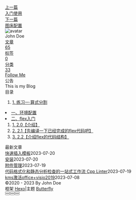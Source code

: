 <!DOCTYPE html><html lang="zh-CN" data-theme="light"><head><meta charset="UTF-8"><meta http-equiv="X-UA-Compatible" content="IE=edge"><meta name="viewport" content="width=device-width, initial-scale=1.0, maximum-scale=1.0"><title>入门 | Hexo</title><meta name="author" content="John Doe"><meta name="copyright" content="John Doe"><meta name="format-detection" content="telephone=no"><meta name="theme-color" content="#ffffff"><meta name="description" content="练习一·算式分割目标：我们可以将一个算式分为几个部分——数字（NUM），运算符（SIGN），左括号（LPA）和右括号（RPA）。现在希望让词法分析器可以分析出这四个部分，并将一个算式中的成分按格式打印出来。本程序中数字的定义为正整数。你也可以对其做适当扩展，使得程序可以将实数匹配为数字。希望得到的结果： 12输入： 1+2*(3&#x2F;4)-5输出：NUM SIGN NUM SIGN LPA NUM S">
<meta property="og:type" content="article">
<meta property="og:title" content="入门">
<meta property="og:url" content="http://example.com/posts/%E5%AD%A6%E4%B9%A0/%E8%87%AA%E5%88%B6%E7%BC%96%E7%A8%8B%E8%AF%AD%E8%A8%80/%E5%85%A5%E9%97%A8.md">
<meta property="og:site_name" content="Hexo">
<meta property="og:description" content="练习一·算式分割目标：我们可以将一个算式分为几个部分——数字（NUM），运算符（SIGN），左括号（LPA）和右括号（RPA）。现在希望让词法分析器可以分析出这四个部分，并将一个算式中的成分按格式打印出来。本程序中数字的定义为正整数。你也可以对其做适当扩展，使得程序可以将实数匹配为数字。希望得到的结果： 12输入： 1+2*(3&#x2F;4)-5输出：NUM SIGN NUM SIGN LPA NUM S">
<meta property="og:locale" content="zh_CN">
<meta property="og:image" content="https://i.loli.net/2021/02/24/5O1day2nriDzjSu.png">
<meta property="article:published_time" content="2023-03-15T12:04:28.000Z">
<meta property="article:modified_time" content="2023-03-16T05:59:11.579Z">
<meta property="article:author" content="John Doe">
<meta name="twitter:card" content="summary">
<meta name="twitter:image" content="https://i.loli.net/2021/02/24/5O1day2nriDzjSu.png"><link rel="shortcut icon" href="/img/web/favicon.png"><link rel="canonical" href="http://example.com/posts/%E5%AD%A6%E4%B9%A0/%E8%87%AA%E5%88%B6%E7%BC%96%E7%A8%8B%E8%AF%AD%E8%A8%80/%E5%85%A5%E9%97%A8.md"><link rel="preconnect" href="//cdn.jsdelivr.net"/><link rel="preconnect" href="//busuanzi.ibruce.info"/><link rel="stylesheet" href="/css/index.css"><link rel="stylesheet" href="https://cdn.jsdelivr.net/npm/@fortawesome/fontawesome-free/css/all.min.css" media="print" onload="this.media='all'"><link rel="stylesheet" href="https://cdn.jsdelivr.net/npm/@fancyapps/ui/dist/fancybox.min.css" media="print" onload="this.media='all'"><script>const GLOBAL_CONFIG = { 
  root: '/',
  algolia: undefined,
  localSearch: undefined,
  translate: undefined,
  noticeOutdate: undefined,
  highlight: {"plugin":"highlighjs","highlightCopy":true,"highlightLang":true,"highlightHeightLimit":false},
  copy: {
    success: '复制成功',
    error: '复制错误',
    noSupport: '浏览器不支持'
  },
  relativeDate: {
    homepage: false,
    post: false
  },
  runtime: '',
  date_suffix: {
    just: '刚刚',
    min: '分钟前',
    hour: '小时前',
    day: '天前',
    month: '个月前'
  },
  copyright: undefined,
  lightbox: 'fancybox',
  Snackbar: undefined,
  source: {
    justifiedGallery: {
      js: 'https://cdn.jsdelivr.net/npm/flickr-justified-gallery/dist/fjGallery.min.js',
      css: 'https://cdn.jsdelivr.net/npm/flickr-justified-gallery/dist/fjGallery.min.css'
    }
  },
  isPhotoFigcaption: false,
  islazyload: false,
  isAnchor: false,
  percent: {
    toc: true,
    rightside: false,
  }
}</script><script id="config-diff">var GLOBAL_CONFIG_SITE = {
  title: '入门',
  isPost: true,
  isHome: false,
  isHighlightShrink: false,
  isToc: true,
  postUpdate: '2023-03-16 13:59:11'
}</script><noscript><style type="text/css">
  #nav {
    opacity: 1
  }
  .justified-gallery img {
    opacity: 1
  }

  #recent-posts time,
  #post-meta time {
    display: inline !important
  }
</style></noscript><script>(win=>{
    win.saveToLocal = {
      set: function setWithExpiry(key, value, ttl) {
        if (ttl === 0) return
        const now = new Date()
        const expiryDay = ttl * 86400000
        const item = {
          value: value,
          expiry: now.getTime() + expiryDay,
        }
        localStorage.setItem(key, JSON.stringify(item))
      },

      get: function getWithExpiry(key) {
        const itemStr = localStorage.getItem(key)

        if (!itemStr) {
          return undefined
        }
        const item = JSON.parse(itemStr)
        const now = new Date()

        if (now.getTime() > item.expiry) {
          localStorage.removeItem(key)
          return undefined
        }
        return item.value
      }
    }
  
    win.getScript = url => new Promise((resolve, reject) => {
      const script = document.createElement('script')
      script.src = url
      script.async = true
      script.onerror = reject
      script.onload = script.onreadystatechange = function() {
        const loadState = this.readyState
        if (loadState && loadState !== 'loaded' && loadState !== 'complete') return
        script.onload = script.onreadystatechange = null
        resolve()
      }
      document.head.appendChild(script)
    })
  
    win.getCSS = (url,id = false) => new Promise((resolve, reject) => {
      const link = document.createElement('link')
      link.rel = 'stylesheet'
      link.href = url
      if (id) link.id = id
      link.onerror = reject
      link.onload = link.onreadystatechange = function() {
        const loadState = this.readyState
        if (loadState && loadState !== 'loaded' && loadState !== 'complete') return
        link.onload = link.onreadystatechange = null
        resolve()
      }
      document.head.appendChild(link)
    })
  
      win.activateDarkMode = function () {
        document.documentElement.setAttribute('data-theme', 'dark')
        if (document.querySelector('meta[name="theme-color"]') !== null) {
          document.querySelector('meta[name="theme-color"]').setAttribute('content', '#0d0d0d')
        }
      }
      win.activateLightMode = function () {
        document.documentElement.setAttribute('data-theme', 'light')
        if (document.querySelector('meta[name="theme-color"]') !== null) {
          document.querySelector('meta[name="theme-color"]').setAttribute('content', '#ffffff')
        }
      }
      const t = saveToLocal.get('theme')
    
          if (t === 'dark') activateDarkMode()
          else if (t === 'light') activateLightMode()
        
      const asideStatus = saveToLocal.get('aside-status')
      if (asideStatus !== undefined) {
        if (asideStatus === 'hide') {
          document.documentElement.classList.add('hide-aside')
        } else {
          document.documentElement.classList.remove('hide-aside')
        }
      }
    
    const detectApple = () => {
      if(/iPad|iPhone|iPod|Macintosh/.test(navigator.userAgent)){
        document.documentElement.classList.add('apple')
      }
    }
    detectApple()
    })(window)</script><meta name="generator" content="Hexo 6.3.0"></head><body><div id="sidebar"><div id="menu-mask"></div><div id="sidebar-menus"><div class="avatar-img is-center"><img src="https://i.loli.net/2021/02/24/5O1day2nriDzjSu.png" onerror="onerror=null;src='/img/web/friend_404.gif'" alt="avatar"/></div><div class="sidebar-site-data site-data is-center"><a href="/archives/"><div class="headline">文章</div><div class="length-num">65</div></a><a href="/tags/"><div class="headline">标签</div><div class="length-num">0</div></a><a href="/categories/"><div class="headline">分类</div><div class="length-num">33</div></a></div><hr/><div class="menus_items"><div class="menus_item"><a class="site-page" href="/"><i class="fa-fw fas fa-home"></i><span> 首页</span></a></div><div class="menus_item"><a class="site-page" href="/archives/"><i class="fa-fw fas fa-archive"></i><span> 时间轴</span></a></div><div class="menus_item"><a class="site-page" href="/tags/"><i class="fa-fw fas fa-tags"></i><span> 标签</span></a></div><div class="menus_item"><a class="site-page" href="/categories/"><i class="fa-fw fas fa-folder-open"></i><span> 分类</span></a></div><div class="menus_item"><a class="site-page" href="/link/"><i class="fa-fw fas fa-link"></i><span> 友链</span></a></div><div class="menus_item"><a class="site-page" href="/about/"><i class="fa-fw fas fa-heart"></i><span> 关于</span></a></div></div></div></div><div class="post" id="body-wrap"><header class="post-bg" id="page-header" style="background: linear-gradient(20deg, #0062be, #925696, #cc426e, #fb0347)"><nav id="nav"><span id="blog-info"><a href="/" title="Hexo"><span class="site-name">Hexo</span></a></span><div id="menus"><div class="menus_items"><div class="menus_item"><a class="site-page" href="/"><i class="fa-fw fas fa-home"></i><span> 首页</span></a></div><div class="menus_item"><a class="site-page" href="/archives/"><i class="fa-fw fas fa-archive"></i><span> 时间轴</span></a></div><div class="menus_item"><a class="site-page" href="/tags/"><i class="fa-fw fas fa-tags"></i><span> 标签</span></a></div><div class="menus_item"><a class="site-page" href="/categories/"><i class="fa-fw fas fa-folder-open"></i><span> 分类</span></a></div><div class="menus_item"><a class="site-page" href="/link/"><i class="fa-fw fas fa-link"></i><span> 友链</span></a></div><div class="menus_item"><a class="site-page" href="/about/"><i class="fa-fw fas fa-heart"></i><span> 关于</span></a></div></div><div id="toggle-menu"><a class="site-page" href="javascript:void(0);"><i class="fas fa-bars fa-fw"></i></a></div></div></nav><div id="post-info"><h1 class="post-title">入门</h1><div id="post-meta"><div class="meta-firstline"><span class="post-meta-date"><i class="far fa-calendar-alt fa-fw post-meta-icon"></i><span class="post-meta-label">发表于</span><time class="post-meta-date-created" datetime="2023-03-15T12:04:28.000Z" title="发表于 2023-03-15 20:04:28">2023-03-15</time><span class="post-meta-separator">|</span><i class="fas fa-history fa-fw post-meta-icon"></i><span class="post-meta-label">更新于</span><time class="post-meta-date-updated" datetime="2023-03-16T05:59:11.579Z" title="更新于 2023-03-16 13:59:11">2023-03-16</time></span><span class="post-meta-categories"><span class="post-meta-separator">|</span><i class="fas fa-inbox fa-fw post-meta-icon"></i><a class="post-meta-categories" href="/categories/%E5%AD%A6%E4%B9%A0/">学习</a><i class="fas fa-angle-right post-meta-separator"></i><i class="fas fa-inbox fa-fw post-meta-icon"></i><a class="post-meta-categories" href="/categories/%E5%AD%A6%E4%B9%A0/%E8%87%AA%E5%88%B6%E7%BC%96%E7%A8%8B%E8%AF%AD%E8%A8%80/">自制编程语言</a></span></div><div class="meta-secondline"><span class="post-meta-separator">|</span><span class="post-meta-pv-cv" id="" data-flag-title="入门"><i class="far fa-eye fa-fw post-meta-icon"></i><span class="post-meta-label">阅读量:</span><span id="busuanzi_value_page_pv"><i class="fa-solid fa-spinner fa-spin"></i></span></span></div></div></div></header><main class="layout" id="content-inner"><div id="post"><article class="post-content" id="article-container"><h2 id="练习一·算式分割"><a href="#练习一·算式分割" class="headerlink" title="练习一·算式分割"></a>练习一·算式分割</h2><p>目标：我们可以将一个算式分为几个部分——数字（NUM），运算符（SIGN），左括号（LPA）和右括号（RPA）。现在希望让词法分析器可以分析出这四个部分，并将一个算式中的成分按格式打印出来。<br>本程序中数字的定义为正整数。你也可以对其做适当扩展，使得程序可以将实数匹配为数字。<br>希望得到的结果：</p>
<figure class="highlight plaintext"><table><tr><td class="gutter"><pre><span class="line">1</span><br><span class="line">2</span><br></pre></td><td class="code"><pre><span class="line">输入： 1+2*(3/4)-5</span><br><span class="line">输出：NUM SIGN NUM SIGN LPA NUM SIGN NUM RPA SIGN NUM</span><br></pre></td></tr></table></figure>
<p>提示：在相应规则的action中使用print&#x2F;printf进行输出，如果使用了C语言某个头文件的函数，记得在第一部分花括号内导入它。</p>
<p><strong>练习一参考答案：</strong></p>
<figure class="highlight plaintext"><table><tr><td class="gutter"><pre><span class="line">1</span><br><span class="line">2</span><br><span class="line">3</span><br><span class="line">4</span><br><span class="line">5</span><br><span class="line">6</span><br><span class="line">7</span><br><span class="line">8</span><br><span class="line">9</span><br><span class="line">10</span><br><span class="line">11</span><br><span class="line">12</span><br><span class="line">13</span><br><span class="line">14</span><br><span class="line">15</span><br><span class="line">16</span><br><span class="line">17</span><br><span class="line">18</span><br><span class="line">19</span><br><span class="line">20</span><br><span class="line">21</span><br></pre></td><td class="code"><pre><span class="line">%&#123;</span><br><span class="line"></span><br><span class="line">%&#125;</span><br><span class="line"></span><br><span class="line">%%</span><br><span class="line"></span><br><span class="line">[1-9]+[0-9]*  		printf(&quot;NUM &quot;);</span><br><span class="line">&quot;+&quot;|&quot;-&quot;|&quot;*&quot;|&quot;/&quot;  	printf(&quot;SIGN &quot;);</span><br><span class="line">&quot;(&quot;					printf(&quot;LPA &quot;);</span><br><span class="line">&quot;)&quot;					printf(&quot;RPA &quot;);</span><br><span class="line"></span><br><span class="line">%%</span><br><span class="line">main(int argc, char **argv)</span><br><span class="line">&#123;</span><br><span class="line">  yylex();</span><br><span class="line">  yywrap();</span><br><span class="line">&#125;</span><br><span class="line">int yywrap()</span><br><span class="line">&#123;</span><br><span class="line">	return 1;</span><br><span class="line">&#125;</span><br></pre></td></tr></table></figure>
<p><strong>额外讲解：</strong><br>如果你想匹配实数，那么你应该将规则①的pattern这样来写：  </p>
<figure class="highlight plaintext"><table><tr><td class="gutter"><pre><span class="line">1</span><br></pre></td><td class="code"><pre><span class="line">(0|[1-9]+[0-9]*|[0-9]+&quot;.&quot;[0-9]+)  </span><br></pre></td></tr></table></figure>

<p>看到这段正则表达式，你可能会有些疑惑。因为这个表达式似乎只能匹配正实数，而事实也是如此。可能出乎你的意料，一旦需要在算式中匹配负数，那么这个问题立刻就变成了一个语法上的问题。因为表示负数的符号与减号相同，而根据此前所说的flex匹配规则，程序会尽量匹配长的字符串，如果加入负数的匹配，则5-6这个表达式就永远会被匹配成两个NUM——毕竟词法分析和语法分析两个任务是互相隔离的，在词法分析器根本不知道你规定的语法，它当然也就不可能明白这是两个数在做运算还是单纯的两个数。<br>在现在这个只掌握了flex的情况下，如果我们想要匹配到负数，最好的办法可能就是不用‘-’号表示负数，而改用其他的符号。<br>看到这里，你也许就能明白，为什么在C语言中，语法上是正确的语句（a++ + ++b）在编译时会报错了。在做词法分析时，它被分析成了a ++ ++ +b，显然这样看的话在语法上是错误的。<br>&#x2F;—–<br>除此之外，还有一个会令人苦恼的地方，那就是这段pattern写起来真是又长又难看，如果一不小心写错了，可能就会产生非常难找出的顽固BUG！<br>想要解决这个问题，我们就需要回到flex代码框架的第一段进行“定义”，关于这方面的内容，即将在第二个问题的答案中进行讲解。</p>
<p>&#x2F;——-  </p>
<h1 id="一、环境配置"><a href="#一、环境配置" class="headerlink" title="一、环境配置"></a>一、环境配置</h1><p>1.1【lex与yacc安装，gcc安装】<br>对于Unix和Linux选手来说，这些都是标配，因此这一段针对使用windows的学习者。<br>在windows平台上，我们使用<a target="_blank" rel="noopener" href="https://so.csdn.net/so/search?q=flex&spm=1001.2101.3001.7020">flex</a>来代替lex，用bison来代替yacc，这两者完全可以提供我们需要的功能，且flex还是lex的加强版，它们可以在windows上运行，且是免费的。<br>此外，我们还需要使用gcc来将flex与bison翻译成的c文件编译为可执行的exe文件。</p>
<figure class="highlight plaintext"><table><tr><td class="gutter"><pre><span class="line">1</span><br><span class="line">2</span><br></pre></td><td class="code"><pre><span class="line">scoop install winflexbison</span><br><span class="line">scoop install msys2</span><br></pre></td></tr></table></figure>
<p>1.2【检测安装是否成功】<br>依旧以Windows为例，打开cmd（务必以<strong>管理员身份</strong>打开，否则可能会出现问题！），直接输入以下代码：</p>
<figure class="highlight plaintext"><table><tr><td class="gutter"><pre><span class="line">1</span><br><span class="line">2</span><br><span class="line">3</span><br></pre></td><td class="code"><pre><span class="line">flex -V 	//注意是大写的V</span><br><span class="line">bison -V 	//同大写的V</span><br><span class="line">gcc -v		//注意是小写的v</span><br></pre></td></tr></table></figure>
<h1 id="二、flex入门"><a href="#二、flex入门" class="headerlink" title="二、flex入门"></a>二、flex入门</h1><h2 id="2-0【介绍】"><a href="#2-0【介绍】" class="headerlink" title="2.0【介绍】"></a>2.0【介绍】</h2><p>在具有结构化输入的程序中，反复出现的两个任务是：将输入分隔成有意义的单元，然后找出这些单元之间的关系。<br>而lex&#x2F;flex所做的就是生成<a target="_blank" rel="noopener" href="https://so.csdn.net/so/search?q=%E8%AF%8D%E6%B3%95%E5%88%86%E6%9E%90%E5%99%A8&spm=1001.2101.3001.7020">词法分析器</a>，以完成上面提高的第一个任务。先让新手在flex上入门是必然的，因为不分析词法，则分析语法没有意义。<br>通过编写特定的代码，在使用flex编译之后，就可以生成词法分析器的C程序。<br>使用lex&#x2F;flex制作词法分析器是很有必要的，因为lex将正则表达式转变为词法分析程序能够用来极快地扫描输入文本的形式，而且速度不依赖于词法分析程序尝试匹配的表达式的数量。这使得在绝大多数情况下，lex生成的词法分析器的速度都快速手写的程序。<br>本节我们就来学习，如何使用flex生成词法分析器。</p>
<h2 id="2-1【先编译一下已经完成的flex代码吧】"><a href="#2-1【先编译一下已经完成的flex代码吧】" class="headerlink" title="2.1【先编译一下已经完成的flex代码吧】"></a>2.1【先编译一下已经完成的flex代码吧】</h2><p>最初接触一门工具，不知道它的语法，也不知道如何使用才是正确的，难免会出现恐慌的情绪。因此，我们先尝试，用提供的代码编译出一个可执行文件，在感性上初步认识flex。（此外，这可能还会给你带来自己已经会使用flex的错觉，毕竟你已经成功做出了一个可执行文件了！）<br>现在，新建一个txt文件，取名test，然后往里面写入如下代码：</p>
<figure class="highlight plaintext"><table><tr><td class="gutter"><pre><span class="line">1</span><br><span class="line">2</span><br><span class="line">3</span><br><span class="line">4</span><br><span class="line">5</span><br><span class="line">6</span><br><span class="line">7</span><br><span class="line">8</span><br><span class="line">9</span><br><span class="line">10</span><br><span class="line">11</span><br><span class="line">12</span><br><span class="line">13</span><br><span class="line">14</span><br><span class="line">15</span><br><span class="line">16</span><br><span class="line">17</span><br><span class="line">18</span><br><span class="line">19</span><br><span class="line">20</span><br><span class="line">21</span><br><span class="line">22</span><br></pre></td><td class="code"><pre><span class="line">%&#123;</span><br><span class="line">#include &lt;stdio.h&gt;</span><br><span class="line">%&#125;</span><br><span class="line"></span><br><span class="line">%%</span><br><span class="line"></span><br><span class="line">([1-9]+[0-9]*)|[0]	ECHO;</span><br><span class="line">[0-9]+\.[0-9]+		</span><br><span class="line">[a-zA-Z]+</span><br><span class="line">.</span><br><span class="line"></span><br><span class="line">%%</span><br><span class="line"></span><br><span class="line">int main(int argc, char **argv)</span><br><span class="line">&#123;</span><br><span class="line">  yylex();</span><br><span class="line">  yywrap();</span><br><span class="line">&#125;</span><br><span class="line">int yywrap()</span><br><span class="line">&#123;</span><br><span class="line">	return 1;</span><br><span class="line">&#125;</span><br></pre></td></tr></table></figure>
<p>你不需要知道这些东西是啥，直接无脑复制即可，这个代码不是我们接下来要讲解的“教材”。<br>保存文件，将这个txt文件改名为<strong>test.l</strong>（小写的L），我们通常用这个扩展名表示它是flex&#x2F;lex文件。如果你有一个文本处理工具，例如Notepad++，则不需要这么麻烦，直接新建test.l，然后编辑这个文件即可。<br>随后，打开cmd（再提醒一遍，使用管理员权限打开），为了方便，我们先来到test.l所在的路径。<br>为了避免学习者连windows的cmd操作也不甚清楚，这里说明一下如何来到test.l所在的路径：<br>（<strong>假设</strong>test.l所在的路径为E:\ComplierComplier\program，则输入以下代码：）</p>
<figure class="highlight plaintext"><table><tr><td class="gutter"><pre><span class="line">1</span><br><span class="line">2</span><br></pre></td><td class="code"><pre><span class="line">E:	//转到E盘</span><br><span class="line">cd E:\ComplierComplier\program  //change directory至目标路径</span><br></pre></td></tr></table></figure>
<p>好的，现在我们来到了test.l所在的路径了，最后，使用flex对它进行编译，继续在cmd中输入以下代码：</p>
<figure class="highlight plaintext"><table><tr><td class="gutter"><pre><span class="line">1</span><br><span class="line">2</span><br></pre></td><td class="code"><pre><span class="line">flex test.l		//此后会生成C文件lex.yy.c</span><br><span class="line">gcc lex.yy.c	//使用gcc编译成可执行文件</span><br></pre></td></tr></table></figure>
<p>接下来，你就将<strong>得到可执行文件a.exe</strong>。如果直接双击它是没有什么效果的，我们需要在cmd中使用它，（如果你不小心把cmd关了，请再回到这个路径上），输入a.exe或者直接输入a，回车之后就表示开始执行a.exe。<br>虽然目前你还不知道之前的flex代码究竟是什么意思，但我可以告诉你，a.exe的作用是什么：在cmd中输入一段文本，它会自动分辨出其中的整数内容，并输出出来。它会忽略其他内容，<strong>包括小数</strong>。<br>测试数据：</p>
<figure class="highlight plaintext"><table><tr><td class="gutter"><pre><span class="line">1</span><br><span class="line">2</span><br><span class="line">3</span><br><span class="line">4</span><br><span class="line">5</span><br><span class="line">6</span><br></pre></td><td class="code"><pre><span class="line">Alice bought 3 apples, 2 pearls, they cost 1.5$</span><br><span class="line">//理应输出3 2</span><br><span class="line">int a=23;</span><br><span class="line">//理应输出23</span><br><span class="line">double b=0.45;</span><br><span class="line">//理应输出空行</span><br></pre></td></tr></table></figure>
<p>如果测试成功，恭喜你，你成功掌握了如何编译一个.l文件使之可以运行！如果未来在编译的过程中出现了错误，那想必就是代码中出现了ERROR，而非其他的外部原因。<br>顺便，这个程序不会自己停止，请在cmd程序获得焦点时，按两次ctrl+c，即可退出。</p>
<h2 id="2-2【介绍flex的代码结构】"><a href="#2-2【介绍flex的代码结构】" class="headerlink" title="2.2【介绍flex的代码结构】"></a>2.2【介绍flex的代码结构】</h2><p>一个来自于flex使用手册的结构：</p>
<figure class="highlight plaintext"><table><tr><td class="gutter"><pre><span class="line">1</span><br><span class="line">2</span><br><span class="line">3</span><br><span class="line">4</span><br><span class="line">5</span><br></pre></td><td class="code"><pre><span class="line">定义(definations)</span><br><span class="line">%%</span><br><span class="line">规则(rules)</span><br><span class="line">%%</span><br><span class="line">代码(user code)</span><br></pre></td></tr></table></figure>
<p>flex的代码分为三个部分，由%%分割，这些部分可以为空，但为了让flex代码能够按照我们此前介绍的方法成功编译，需要加入部分内容，形成下方的<strong>新手框架</strong>：</p>
<figure class="highlight plaintext"><table><tr><td class="gutter"><pre><span class="line">1</span><br><span class="line">2</span><br><span class="line">3</span><br><span class="line">4</span><br><span class="line">5</span><br><span class="line">6</span><br><span class="line">7</span><br><span class="line">8</span><br><span class="line">9</span><br><span class="line">10</span><br><span class="line">11</span><br><span class="line">12</span><br><span class="line">13</span><br><span class="line">14</span><br><span class="line">15</span><br><span class="line">16</span><br></pre></td><td class="code"><pre><span class="line">%&#123;</span><br><span class="line"></span><br><span class="line">%&#125;</span><br><span class="line"></span><br><span class="line">%%</span><br><span class="line"></span><br><span class="line">%%</span><br><span class="line">int main(int argc, char **argv)</span><br><span class="line">&#123;</span><br><span class="line">  yylex()</span><br><span class="line">  return 0;</span><br><span class="line">&#125;</span><br><span class="line">int yywrap()</span><br><span class="line">&#123;</span><br><span class="line">	return 1;</span><br><span class="line">&#125;</span><br></pre></td></tr></table></figure>
<p>接下来介绍这个框架中的内容：<br>①第一部分，较原框架加入了%{ %}，这对大括号内没有任何内容，所以目前起不到任何作用。加入这对大括号的目的是，在这个部分可以使用C语言代码进行预处理，例如使用#include&lt;stdio.h&gt;，或是定义宏、常量等等。<br>②第二部分，没有变化，这里的要写入的代码是重点内容，将在后续展开。<br>③第三部分，这个部分就是用来写C语言代码的，因此不需要使用%</p>
</article><div class="post-copyright"><div class="post-copyright__author"><span class="post-copyright-meta">文章作者: </span><span class="post-copyright-info"><a href="http://example.com">John Doe</a></span></div><div class="post-copyright__type"><span class="post-copyright-meta">文章链接: </span><span class="post-copyright-info"><a href="http://example.com/posts/%E5%AD%A6%E4%B9%A0/%E8%87%AA%E5%88%B6%E7%BC%96%E7%A8%8B%E8%AF%AD%E8%A8%80/%E5%85%A5%E9%97%A8.md">http://example.com/posts/%E5%AD%A6%E4%B9%A0/%E8%87%AA%E5%88%B6%E7%BC%96%E7%A8%8B%E8%AF%AD%E8%A8%80/%E5%85%A5%E9%97%A8.md</a></span></div><div class="post-copyright__notice"><span class="post-copyright-meta">版权声明: </span><span class="post-copyright-info">本博客所有文章除特别声明外，均采用 <a href="https://creativecommons.org/licenses/by-nc-sa/4.0/" target="_blank">CC BY-NC-SA 4.0</a> 许可协议。转载请注明来自 <a href="http://example.com" target="_blank">Hexo</a>！</span></div></div><div class="tag_share"><div class="post-meta__tag-list"></div><div class="post_share"><div class="social-share" data-image="https://i.loli.net/2021/02/24/5O1day2nriDzjSu.png" data-sites="facebook,twitter,wechat,weibo,qq"></div><link rel="stylesheet" href="https://cdn.jsdelivr.net/npm/butterfly-extsrc/sharejs/dist/css/share.min.css" media="print" onload="this.media='all'"><script src="https://cdn.jsdelivr.net/npm/butterfly-extsrc/sharejs/dist/js/social-share.min.js" defer></script></div></div><nav class="pagination-post" id="pagination"><div class="prev-post pull-left"><a href="/posts/%E5%AD%A6%E4%B9%A0/Xmake/%E5%85%A5%E9%97%A8%E4%BD%BF%E7%94%A8.md" title="入门使用"><div class="cover" style="background: var(--default-bg-color)"></div><div class="pagination-info"><div class="label">上一篇</div><div class="prev_info">入门使用</div></div></a></div><div class="next-post pull-right"><a href="/posts/%E9%85%8D%E7%BD%AE/%E5%8D%9A%E5%AE%A2%E9%85%8D%E7%BD%AE/%E5%9B%BE%E5%BA%8A%E9%85%8D%E7%BD%AE.md" title="图床配置"><div class="cover" style="background: var(--default-bg-color)"></div><div class="pagination-info"><div class="label">下一篇</div><div class="next_info">图床配置</div></div></a></div></nav></div><div class="aside-content" id="aside-content"><div class="card-widget card-info"><div class="is-center"><div class="avatar-img"><img src="https://i.loli.net/2021/02/24/5O1day2nriDzjSu.png" onerror="this.onerror=null;this.src='/img/web/friend_404.gif'" alt="avatar"/></div><div class="author-info__name">John Doe</div><div class="author-info__description"></div></div><div class="card-info-data site-data is-center"><a href="/archives/"><div class="headline">文章</div><div class="length-num">65</div></a><a href="/tags/"><div class="headline">标签</div><div class="length-num">0</div></a><a href="/categories/"><div class="headline">分类</div><div class="length-num">33</div></a></div><a id="card-info-btn" target="_blank" rel="noopener" href="https://github.com/xxxxxx"><i class="fab fa-github"></i><span>Follow Me</span></a></div><div class="card-widget card-announcement"><div class="item-headline"><i class="fas fa-bullhorn fa-shake"></i><span>公告</span></div><div class="announcement_content">This is my Blog</div></div><div class="sticky_layout"><div class="card-widget" id="card-toc"><div class="item-headline"><i class="fas fa-stream"></i><span>目录</span><span class="toc-percentage"></span></div><div class="toc-content"><ol class="toc"><li class="toc-item toc-level-2"><a class="toc-link" href="#%E7%BB%83%E4%B9%A0%E4%B8%80%C2%B7%E7%AE%97%E5%BC%8F%E5%88%86%E5%89%B2"><span class="toc-number">1.</span> <span class="toc-text">练习一·算式分割</span></a></li></ol></li><li class="toc-item toc-level-1"><a class="toc-link" href="#%E4%B8%80%E3%80%81%E7%8E%AF%E5%A2%83%E9%85%8D%E7%BD%AE"><span class="toc-number"></span> <span class="toc-text">一、环境配置</span></a></li><li class="toc-item toc-level-1"><a class="toc-link" href="#%E4%BA%8C%E3%80%81flex%E5%85%A5%E9%97%A8"><span class="toc-number"></span> <span class="toc-text">二、flex入门</span></a><ol class="toc-child"><li class="toc-item toc-level-2"><a class="toc-link" href="#2-0%E3%80%90%E4%BB%8B%E7%BB%8D%E3%80%91"><span class="toc-number">1.</span> <span class="toc-text">2.0【介绍】</span></a></li><li class="toc-item toc-level-2"><a class="toc-link" href="#2-1%E3%80%90%E5%85%88%E7%BC%96%E8%AF%91%E4%B8%80%E4%B8%8B%E5%B7%B2%E7%BB%8F%E5%AE%8C%E6%88%90%E7%9A%84flex%E4%BB%A3%E7%A0%81%E5%90%A7%E3%80%91"><span class="toc-number">2.</span> <span class="toc-text">2.1【先编译一下已经完成的flex代码吧】</span></a></li><li class="toc-item toc-level-2"><a class="toc-link" href="#2-2%E3%80%90%E4%BB%8B%E7%BB%8Dflex%E7%9A%84%E4%BB%A3%E7%A0%81%E7%BB%93%E6%9E%84%E3%80%91"><span class="toc-number">3.</span> <span class="toc-text">2.2【介绍flex的代码结构】</span></a></li></ol></div></div><div class="card-widget card-recent-post"><div class="item-headline"><i class="fas fa-history"></i><span>最新文章</span></div><div class="aside-list"><div class="aside-list-item no-cover"><div class="content"><a class="title" href="/posts/%E9%85%8D%E7%BD%AE/ob%E9%85%8D%E7%BD%AE/%E5%BF%AB%E9%80%9F%E6%8F%92%E5%85%A5%E6%A8%A1%E6%9D%BF.md" title="快速插入模板">快速插入模板</a><time datetime="2023-07-20T07:34:25.000Z" title="发表于 2023-07-20 15:34:25">2023-07-20</time></div></div><div class="aside-list-item no-cover"><div class="content"><a class="title" href="/posts/%E8%AF%AD%E8%A8%80/Rust/%E5%AE%89%E8%A3%85.md" title="安装">安装</a><time datetime="2023-07-20T02:27:40.000Z" title="发表于 2023-07-20 10:27:40">2023-07-20</time></div></div><div class="aside-list-item no-cover"><div class="content"><a class="title" href="/posts/%E9%85%8D%E7%BD%AE/ob%E9%85%8D%E7%BD%AE/%E9%99%84%E4%BB%B6%E7%AE%A1%E7%90%86.md" title="附件管理">附件管理</a><time datetime="2023-07-19T07:52:53.000Z" title="发表于 2023-07-19 15:52:53">2023-07-19</time></div></div><div class="aside-list-item no-cover"><div class="content"><a class="title" href="/posts/%E8%AF%AD%E8%A8%80/c/%E4%BB%A3%E7%A0%81%E6%A0%BC%E5%BC%8F%E5%8C%96%E5%92%8C%E9%9D%99%E6%80%81%E5%88%86%E6%9E%90%E6%A3%80%E6%9F%A5%E7%9A%84%E4%B8%80%E7%AB%99%E5%BC%8F%E5%B7%A5%E4%BD%9C%E6%B5%81-cpp-linter.md" title="代码格式化和静态分析检查的一站式工作流 Cpp Linter">代码格式化和静态分析检查的一站式工作流 Cpp Linter</a><time datetime="2023-07-19T01:17:32.000Z" title="发表于 2023-07-19 09:17:32">2023-07-19</time></div></div><div class="aside-list-item no-cover"><div class="content"><a class="title" href="/posts/%E8%A7%A3%E5%86%B3%E6%96%B9%E6%A1%88/%E5%85%B6%E4%BB%96/kms%E6%BF%80%E6%B4%BBoffice-visio2019.md" title="kms激活office+visio2019">kms激活office+visio2019</a><time datetime="2023-07-08T11:46:22.000Z" title="发表于 2023-07-08 19:46:22">2023-07-08</time></div></div></div></div></div></div></main><footer id="footer"><div id="footer-wrap"><div class="copyright">&copy;2020 - 2023 By John Doe</div><div class="framework-info"><span>框架 </span><a target="_blank" rel="noopener" href="https://hexo.io">Hexo</a><span class="footer-separator">|</span><span>主题 </span><a target="_blank" rel="noopener" href="https://github.com/jerryc127/hexo-theme-butterfly">Butterfly</a></div></div></footer></div><div id="rightside"><div id="rightside-config-hide"><button id="readmode" type="button" title="阅读模式"><i class="fas fa-book-open"></i></button><button id="darkmode" type="button" title="浅色和深色模式转换"><i class="fas fa-adjust"></i></button><button id="hide-aside-btn" type="button" title="单栏和双栏切换"><i class="fas fa-arrows-alt-h"></i></button></div><div id="rightside-config-show"><button id="rightside_config" type="button" title="设置"><i class="fas fa-cog fa-spin"></i></button><button class="close" id="mobile-toc-button" type="button" title="目录"><i class="fas fa-list-ul"></i></button><button id="go-up" type="button" title="回到顶部"><span class="scroll-percent"></span><i class="fas fa-arrow-up"></i></button></div></div><div><script src="/js/utils.js"></script><script src="/js/main.js"></script><script src="https://cdn.jsdelivr.net/npm/@fancyapps/ui/dist/fancybox.umd.min.js"></script><div class="js-pjax"></div><script defer="defer" id="ribbon" src="https://cdn.jsdelivr.net/npm/butterfly-extsrc/dist/canvas-ribbon.min.js" size="150" alpha="0.6" zIndex="-1" mobile="false" data-click="false"></script><script async data-pjax src="//busuanzi.ibruce.info/busuanzi/2.3/busuanzi.pure.mini.js"></script></div></body></html>